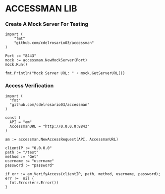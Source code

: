 # ACCESSMAN LIB #

### Create A Mock Server For Testing ###


```
import (
    "fmt"
    "github.com/cdelrosario03/accessman"
)

Port := "8443"
mock := accessman.NewMockServer(Port)
mock.Run()

fmt.Println("Mock Server URL: " + mock.GetServerURL())
```

### Access Verification ###

```
import (
  "fmt"
  "github.com/cdelrosario03/accessman"
)

const (
  API = "am"
  AccessmanURL = "http://0.0.0.0:8843"
)

am := accessman.NewAccessRequest(API, AccessmanURL)

clientIP := "0.0.0.0"
path := "/test"
method := "Get"
username := "username"
password := "password"

if err := am.VerifyAccess(clientIP, path, method, username, password); err !=  nil {
  fmt.Error(err.Error())
}
```
